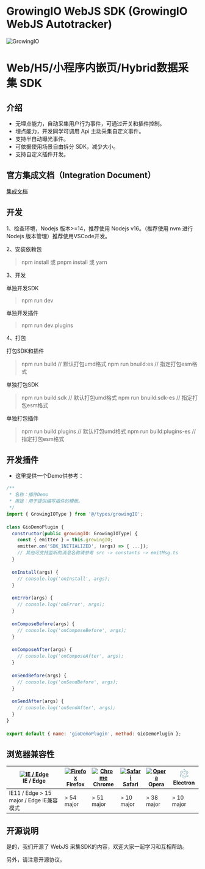 GrowingIO WebJS SDK (GrowingIO WebJS Autotracker)
======

![GrowingIO](https://www.growingio.com/vassets/images/home_v3/gio-logo-primary.svg)

# Web/H5/小程序内嵌页/Hybrid数据采集 SDK

## 介绍

- 无埋点能力，自动采集用户行为事件，可通过开关和插件控制。
- 埋点能力，开发同学可调用 Api 主动采集自定义事件。
- 支持半自动曝光事件。
- 可依据使用场景自由拆分 SDK，减少大小。
- 支持自定义插件开发。

## 官方集成文档（Integration Document）

[集成文档](https://growingio.github.io/growingio-sdk-docs/docs/webjs)

## 开发

1、检查环境，Nodejs 版本>=14，推荐使用 Nodejs v16。（推荐使用 nvm 进行 Nodejs 版本管理）推荐使用VSCode开发。

2、安装依赖包

> npm install 或 pnpm install 或 yarn

3、开发

单独开发SDK
> npm run dev

单独开发插件
> npm run dev:plugins

4、打包

打包SDK和插件

> npm run build // 默认打包umd格式
> npm run bnuild:es // 指定打包esm格式

单独打包SDK

> npm run build:sdk // 默认打包umd格式
> npm run bnuild:sdk-es // 指定打包esm格式

单独打包插件

> npm run build:plugins // 默认打包umd格式
> npm run build:plugins-es // 指定打包esm格式

## 开发插件

- 这里提供一个Demo供参考：

```js
/**
 * 名称：插件Demo
 * 用途：用于提供编写插件的模板。
 */
import { GrowingIOType } from '@/types/growingIO';

class GioDemoPlugin {
  constructor(public growingIO: GrowingIOType) {
    const { emitter } = this.growingIO;
    emitter.on('SDK_INITIALIZED', (args) => { ...});
    // 其他可支持监听的消息名称请参考 src -> constants -> emitMsg.ts
  }

  onInstall(args) {
    // console.log('onInstall', args);
  }

  onError(args) {
    // console.log('onError', args);
  }

  onComposeBefore(args) {
    // console.log('onComposeBefore', args);
  }

  onComposeAfter(args) {
    // console.log('onComposeAfter', args);
  }

  onSendBefore(args) {
    // console.log('onSendBefore', args);
  }

  onSendAfter(args) {
    // console.log('onSendAfter', args);
  }
}

export default { name: 'gioDemoPlugin', method: GioDemoPlugin };

```

## 浏览器兼容性

| [<img src="https://raw.githubusercontent.com/alrra/browser-logos/master/src/edge/edge_48x48.png" alt="IE / Edge" width="24px" height="24px" />](http://godban.github.io/browsers-support-badges/)<br/>IE / Edge | [<img src="https://raw.githubusercontent.com/alrra/browser-logos/master/src/firefox/firefox_48x48.png" alt="Firefox" width="24px" height="24px" />](http://godban.github.io/browsers-support-badges/)<br/>Firefox | [<img src="https://raw.githubusercontent.com/alrra/browser-logos/master/src/chrome/chrome_48x48.png" alt="Chrome" width="24px" height="24px" />](http://godban.github.io/browsers-support-badges/)<br/>Chrome | [<img src="https://raw.githubusercontent.com/alrra/browser-logos/master/src/safari/safari_48x48.png" alt="Safari" width="24px" height="24px" />](http://godban.github.io/browsers-support-badges/)<br/>Safari | [<img src="https://raw.githubusercontent.com/alrra/browser-logos/master/src/opera/opera_48x48.png" alt="Opera" width="24px" height="24px" />](http://godban.github.io/browsers-support-badges/)<br/>Opera |[<img src="https://raw.githubusercontent.com/alrra/browser-logos/master/src/electron/electron_48x48.png" alt="Electron" width="24px" height="24px" />](http://godban.github.io/browsers-support-badges/)<br/>Electron |
| --------- | --------- | --------- | --------- | --------- | --------- |
| IE11 / Edge > 15 major / Edge IE兼容模式| > 54 major | > 51 major | > 10 major | > 38 major | > 10 major |

## 开源说明

是的，我们开源了 WebJS 采集SDK的内容，欢迎大家一起学习和互相帮助。

另外，请注意开源协议。
